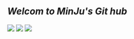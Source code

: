 ## _Welcom to MinJu's Git hub_

<!-- 티스토리, 인스타그램 -->
<a href="https://jap-boss.tistory.com/" target="_blank"><img src="https://img.shields.io/badge/Tistory-000000?style=flat&logo=Tistory&logoColor=white"/></a>
<a href="https://jap-boss.tistory.com/" target="_blank"><img src="https://img.shields.io/badge/Instagram-e598b2?style=flat&logo=Instagram&logoColor=white"/></a>
<a href="https://velog.io/@minju_a" target="_blank"><img src="https://img.shields.io/badge/velog-82c59c?style=flat&logo=velog&logoColor=white"/></a>

